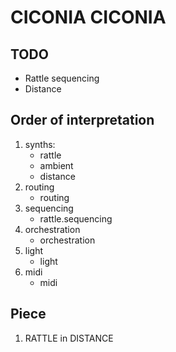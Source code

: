 # CICONIA CICONIA


## TODO

- Rattle sequencing
- Distance


## Order of interpretation
1. synths:
	- rattle
	- ambient
	- distance
2. routing
	- routing
3. sequencing
	- rattle.sequencing
3. orchestration
	- orchestration
4. light
	- light
5. midi
	- midi
## Piece

1. RATTLE in DISTANCE


